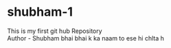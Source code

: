 # shubham-1
This is my first git hub Repository
<br>
Author - Shubham
bhai bhai k ka naam to ese hi chlta h 
